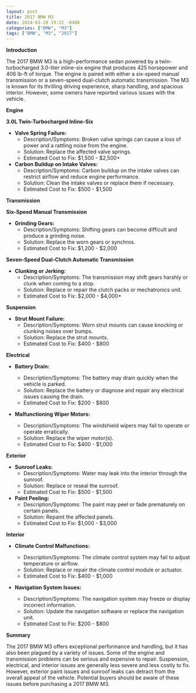 ```yaml
---
layout: post
title: 2017 BMW M3
date: 2024-03-28 19:22 -0400
categories: ["BMW", "M3"]
tags: ["BMW", "M3", "2017"]
---
```

**Introduction**

The 2017 BMW M3 is a high-performance sedan powered by a twin-turbocharged 3.0-liter inline-six engine that produces 425 horsepower and 406 lb-ft of torque. The engine is paired with either a six-speed manual transmission or a seven-speed dual-clutch automatic transmission. The M3 is known for its thrilling driving experience, sharp handling, and spacious interior. However, some owners have reported various issues with the vehicle.

**Engine**

**3.0L Twin-Turbocharged Inline-Six**

* **Valve Spring Failure:**
    * Description/Symptoms: Broken valve springs can cause a loss of power and a rattling noise from the engine.
    * Solution: Replace the affected valve springs.
    * Estimated Cost to Fix: $1,500 - $2,500+
* **Carbon Buildup on Intake Valves:**
    * Description/Symptoms: Carbon buildup on the intake valves can restrict airflow and reduce engine performance.
    * Solution: Clean the intake valves or replace them if necessary.
    * Estimated Cost to Fix: $500 - $1,500

**Transmission**

**Six-Speed Manual Transmission**

* **Grinding Gears:**
    * Description/Symptoms: Shifting gears can become difficult and produce a grinding noise.
    * Solution: Replace the worn gears or synchros.
    * Estimated Cost to Fix: $1,200 - $2,000

**Seven-Speed Dual-Clutch Automatic Transmission**

* **Clunking or Jerking:**
    * Description/Symptoms: The transmission may shift gears harshly or clunk when coming to a stop.
    * Solution: Replace or repair the clutch packs or mechatronics unit.
    * Estimated Cost to Fix: $2,000 - $4,000+

**Suspension**

* **Strut Mount Failure:**
    * Description/Symptoms: Worn strut mounts can cause knocking or clunking noises over bumps.
    * Solution: Replace the strut mounts.
    * Estimated Cost to Fix: $400 - $800

**Electrical**

* **Battery Drain:**
    * Description/Symptoms: The battery may drain quickly when the vehicle is parked.
    * Solution: Replace the battery or diagnose and repair any electrical issues causing the drain.
    * Estimated Cost to Fix: $200 - $800

* **Malfunctioning Wiper Motors:**
    * Description/Symptoms: The windshield wipers may fail to operate or operate erratically.
    * Solution: Replace the wiper motor(s).
    * Estimated Cost to Fix: $400 - $1,000

**Exterior**

* **Sunroof Leaks:**
    * Description/Symptoms: Water may leak into the interior through the sunroof.
    * Solution: Replace or reseal the sunroof.
    * Estimated Cost to Fix: $500 - $1,500
* **Paint Peeling:**
    * Description/Symptoms: The paint may peel or fade prematurely on certain panels.
    * Solution: Repaint the affected panels.
    * Estimated Cost to Fix: $1,000 - $3,000

**Interior**

* **Climate Control Malfunctions:**
    * Description/Symptoms: The climate control system may fail to adjust temperature or airflow.
    * Solution: Replace or repair the climate control module or actuator.
    * Estimated Cost to Fix: $400 - $1,000

* **Navigation System Issues:**
    * Description/Symptoms: The navigation system may freeze or display incorrect information.
    * Solution: Update the navigation software or replace the navigation unit.
    * Estimated Cost to Fix: $200 - $800

**Summary**

The 2017 BMW M3 offers exceptional performance and handling, but it has also been plagued by a variety of issues. Some of the engine and transmission problems can be serious and expensive to repair. Suspension, electrical, and interior issues are generally less severe and less costly to fix. However, exterior paint issues and sunroof leaks can detract from the overall appeal of the vehicle. Potential buyers should be aware of these issues before purchasing a 2017 BMW M3.
